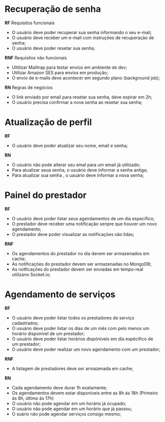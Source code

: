 # Recuperação de senha

**RF** Requisitos funcionais

- O usuário deve poder recuperar sua senha informando o seu e-mail;
- O usuário deve receber um e-mail com instruções de recuperação de senha;
- O usuário deve poder resetar sua senha;

**RNF** Requisitos não funcionais

- Ultilizar Mailtrap para testar envios em ambiente de dev;
- Utilizar Amazon SES para envios em produção;
- O envio de e-mails deve acontecer em segundo plano (background job);

**RN** Regras de negócios

- O link enviado por email para resetar sua senha, deve expirar em 2h;
- O usuário precisa confirmar a nova senha ao resetar sua senha;

# Atualização de perfil

**RF**

- O usuário deve poder atualizar seu nome, email e senha;

**RN**

- O usuário não pode alterar seu emal para um email já utilizado;
- Para atualizar seua senha, o usuário deve informar a senha antiga;
- Para atualizar sua senha , o uauário deve informar a nova senha;

# Painel do prestador

**RF**

- O usuário deve poder listar seus agendamentos de um dia específico;
- O prestador deve receber uma notificação senpre que houver um novo agendamento;
- O prestador deve poder visualizar as notificações não lidas;

**RNF**

- Os agendamentos do prestador no dia devem ser armazenados em cache;
- As notificações do prestador devem ser armazenadas no MongoDB;
- As notficações do prestador devem ser enviadas em tempo-real utilizano Socket.io;

# Agendamento de serviços

**RF**

- O usuário deve poder listar todos os prestadores de serviço cadastrados;
- O usuário deve poder listar os dias de um mês com pelo menos um horário disponivel de um prestador;
- O usuário deve poder listar horários dispóniveis em dia espécifico de um prestador;
- O usuário deve poder realizar um novo agendamento com um prestador;

**RNF**

- A listagem de prestadores deve ser armazenada em cache;

**RN**

- Cada agendamento deve durar 1h exatamente;
- Os agendamentos devem estar disponíveis entre as 8h ás 18h (Primeiro ás 8h, último ás 17h)
- O usuário não pode agendar em um horário já ocupado;
- O usuário não pode agendar em um horário que já passou;
- O suário não pode agendar serviços consigo mesmo;
